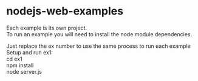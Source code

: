 # nodejs-web-examples


Each example is its own project.  
To run an example you will need to install the node module dependencies.  

Just replace the ex number to use the same process to run each example  
Setup and run ex1:  
cd ex1  
npm install  
node server.js

